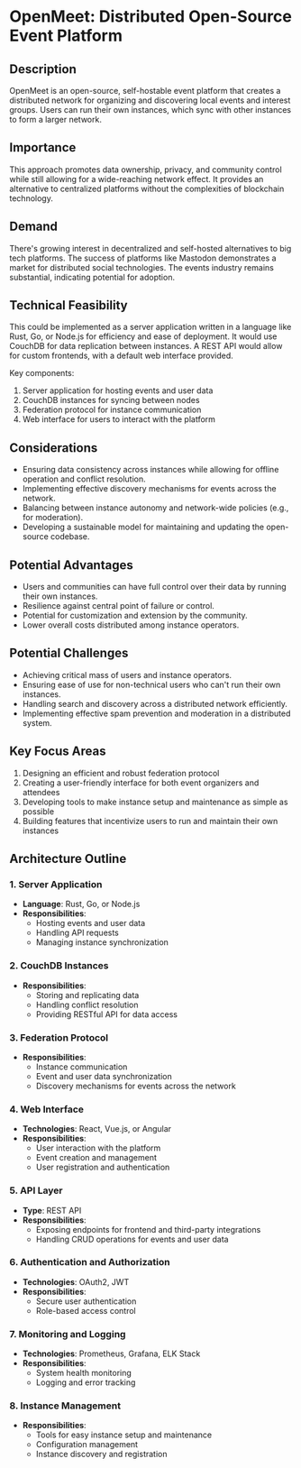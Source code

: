 # OpenMeet: Distributed Open-Source Event Platform

## Description
OpenMeet is an open-source, self-hostable event platform that creates a distributed network for organizing and discovering local events and interest groups. Users can run their own instances, which sync with other instances to form a larger network.

## Importance
This approach promotes data ownership, privacy, and community control while still allowing for a wide-reaching network effect. It provides an alternative to centralized platforms without the complexities of blockchain technology.

## Demand
There's growing interest in decentralized and self-hosted alternatives to big tech platforms. The success of platforms like Mastodon demonstrates a market for distributed social technologies. The events industry remains substantial, indicating potential for adoption.

## Technical Feasibility
This could be implemented as a server application written in a language like Rust, Go, or Node.js for efficiency and ease of deployment. It would use CouchDB for data replication between instances. A REST API would allow for custom frontends, with a default web interface provided.

Key components:
1. Server application for hosting events and user data
2. CouchDB instances for syncing between nodes
3. Federation protocol for instance communication
4. Web interface for users to interact with the platform

## Considerations
- Ensuring data consistency across instances while allowing for offline operation and conflict resolution.
- Implementing effective discovery mechanisms for events across the network.
- Balancing between instance autonomy and network-wide policies (e.g., for moderation).
- Developing a sustainable model for maintaining and updating the open-source codebase.

## Potential Advantages
- Users and communities can have full control over their data by running their own instances.
- Resilience against central point of failure or control.
- Potential for customization and extension by the community.
- Lower overall costs distributed among instance operators.

## Potential Challenges
- Achieving critical mass of users and instance operators.
- Ensuring ease of use for non-technical users who can't run their own instances.
- Handling search and discovery across a distributed network efficiently.
- Implementing effective spam prevention and moderation in a distributed system.

## Key Focus Areas
1. Designing an efficient and robust federation protocol
2. Creating a user-friendly interface for both event organizers and attendees
3. Developing tools to make instance setup and maintenance as simple as possible
4. Building features that incentivize users to run and maintain their own instances

## Architecture Outline

### 1. Server Application
- **Language**: Rust, Go, or Node.js
- **Responsibilities**: 
  - Hosting events and user data
  - Handling API requests
  - Managing instance synchronization

### 2. CouchDB Instances
- **Responsibilities**:
  - Storing and replicating data
  - Handling conflict resolution
  - Providing RESTful API for data access

### 3. Federation Protocol
- **Responsibilities**:
  - Instance communication
  - Event and user data synchronization
  - Discovery mechanisms for events across the network

### 4. Web Interface
- **Technologies**: React, Vue.js, or Angular
- **Responsibilities**:
  - User interaction with the platform
  - Event creation and management
  - User registration and authentication

### 5. API Layer
- **Type**: REST API
- **Responsibilities**:
  - Exposing endpoints for frontend and third-party integrations
  - Handling CRUD operations for events and user data

### 6. Authentication and Authorization
- **Technologies**: OAuth2, JWT
- **Responsibilities**:
  - Secure user authentication
  - Role-based access control

### 7. Monitoring and Logging
- **Technologies**: Prometheus, Grafana, ELK Stack
- **Responsibilities**:
  - System health monitoring
  - Logging and error tracking

### 8. Instance Management
- **Responsibilities**:
  - Tools for easy instance setup and maintenance
  - Configuration management
  - Instance discovery and registration
